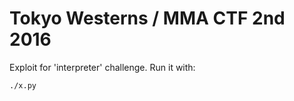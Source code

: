 Tokyo Westerns / MMA CTF 2nd 2016
=================================

Exploit for 'interpreter' challenge.
Run it with:
```
./x.py
```
